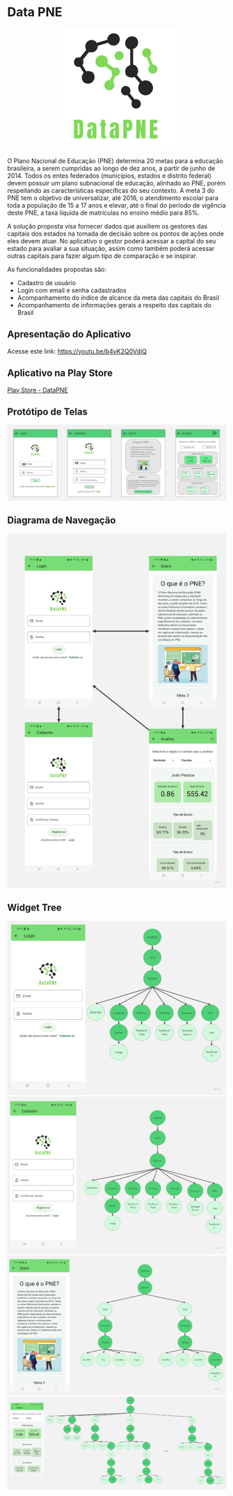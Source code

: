 # Data PNE

<div align="center">

![alt text](https://github.com/ingridalmeidas/data-pne/blob/master/assets/images/logo.png)

</div>

O Plano Nacional de Educação (PNE) determina 20 metas para a educação brasileira, a serem cumpridas ao longo de dez anos, a partir de junho de 2014. Todos os entes federados (municípios, estados e distrito federal) devem possuir um plano subnacional de educação, alinhado ao PNE, porém respeitando as características específicas do seu contexto. A meta 3 do PNE tem o objetivo de universalizar, até 2016, o atendimento escolar para toda a população de 15 a 17 anos e elevar, até o final do período de vigência deste PNE, a taxa líquida de matrículas no ensino médio para 85%.

A solução proposta visa fornecer dados que auxiliem os gestores das capitais dos estados na tomada de decisão sobre os pontos de ações onde eles devem atuar. No aplicativo o gestor poderá acessar a capital do seu estado para avaliar a sua situação, assim como também poderá acessar outras capitais para fazer algum tipo de comparação e se inspirar.

As funcionalidades propostas são:
- Cadastro de usuário
- Login com email e senha cadastrados
- Acompanhamento do índice de alcance da meta das capitais do Brasil
- Acompanhamento de informações gerais a respeito das capitais do Brasil

## Apresentação do Aplicativo
Acesse este link: https://youtu.be/b4yK2Q0VdjQ

## Aplicativo na Play Store
[Play Store - DataPNE](https://play.google.com/apps/internaltest/4701066629246416879')

## Protótipo de Telas
![alt text](https://github.com/ingridalmeidas/data-pne/blob/master/entregaveis/prototipo_de_telas.jpg)

## Diagrama de Navegação
![alt text](https://github.com/ingridalmeidas/data-pne/blob/master/entregaveis/diagrama_de_navegacao.jpg)

## Widget Tree
![alt text](https://github.com/ingridalmeidas/data-pne/blob/master/entregaveis/screen_login.jpg)
![alt text](https://github.com/ingridalmeidas/data-pne/blob/master/entregaveis/screen_cadastro.jpg)
![alt text](https://github.com/ingridalmeidas/data-pne/blob/master/entregaveis/screen_sobre.jpg)
![alt text](https://github.com/ingridalmeidas/data-pne/blob/master/entregaveis/screen_analise.jpg)